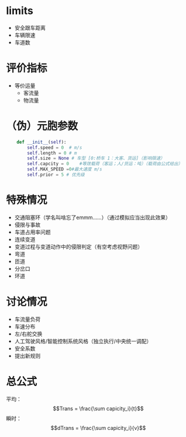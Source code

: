 # limits
* 安全跟车距离
* 车辆限速
* 车道数

# 评价指标
* 等价运量
  * 客流量
  * 物流量
# （伪）元胞参数
``` py
	def __init__(self):
		self.speed = 0	# m/s
		self.length = 0	# m
		self.size = None # 车型 [0:桥车 1：大客、货运]（影响限速）
		self.capcity = 0	#等效载荷（客运；人/货运：吨）（载荷由公式给出）
		self.MAX_SPEED =0#最大速度 m/s
		self.prior = 5 # 优先级
```
# 特殊情况
* 交通阻塞环（学名叫啥忘了emmm……）（通过模拟应当出现此效果）
* 侵限与事故
* 车道占用率问题
* 连续变道
* 变道过程与变道动作中的侵限判定（有空考虑视野问题）
* 弯道
* 匝道
* 分岔口
* 环道
# 讨论情况
* 车流量负荷
* 车速分布
* 左/右舵交换
* 人工驾驶风格/智能控制系统风格（独立执行/中央统一调配）
* 安全系数
* 提出新规则

# 总公式
平均：
$$Trans = \frac{\sum capicity_i}{t}$$
瞬时：
$$dTrans = \frac{\sum capicity_i}{v}$$
